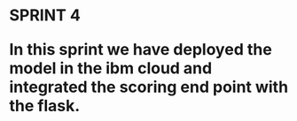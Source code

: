 <h1> SPRINT 4 </h>
<p>In this sprint we have deployed the model in the ibm cloud and integrated the scoring end point with the flask.</p> 
